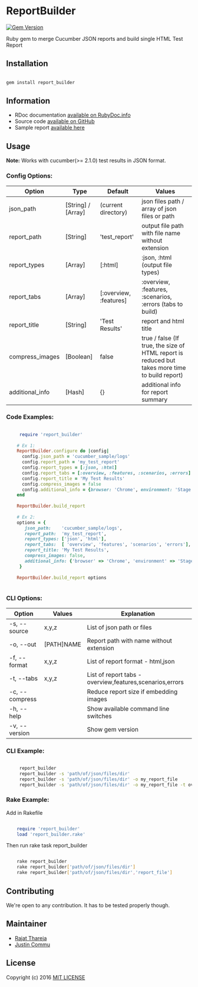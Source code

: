 # ReportBuilder
[![Gem Version](https://badge.fury.io/rb/report_builder.svg)](https://badge.fury.io/rb/report_builder)

Ruby gem to merge Cucumber JSON reports and build single HTML Test Report

## Installation

```bash

gem install report_builder

```

## Information

* RDoc documentation [available on RubyDoc.info](http://www.rubydoc.info/gems/report_builder)
* Source code [available on GitHub](http://github.com/rajatthareja/ReportBuilder)
* Sample report [available here](http://www.rajatthareja.com/reportbuilder/sample.html)

## Usage

**Note:** Works with cucumber(>= 2.1.0) test results in JSON format.

### Config Options:

| Option | Type | Default | Values |
|--------|------|---------|--------|
| json_path | [String] / [Array] | (current directory) | json files path / array of json files or path |
| report_path | [String] | 'test_report' | output file path with file name without extension |
| report_types | [Array] | [:html] | :json, :html (output file types) |
| report_tabs | [Array] | [:overview, :features] | :overview, :features, :scenarios, :errors (tabs to build) |
| report_title | [String] | 'Test Results' | report and html title |
| compress_images | [Boolean] | false | true / false (If true, the size of HTML report is reduced but takes more time to build report) |
| additional_info | [Hash] | {} | additional info for report summary |

### Code Examples:

```ruby

     require 'report_builder'
    
    # Ex 1:
    ReportBuilder.configure do |config|
      config.json_path = 'cucumber_sample/logs'
      config.report_path = 'my_test_report'
      config.report_types = [:json, :html]
      config.report_tabs = [:overview, :features, :scenarios, :errors]
      config.report_title = 'My Test Results'
      config.compress_images = false
      config.additional_info = {browser: 'Chrome', environment: 'Stage 5'}
    end
    
    ReportBuilder.build_report
    
    # Ex 2:
    options = {
       json_path:    'cucumber_sample/logs',
       report_path:  'my_test_report',
       report_types: ['json', 'html'],
       report_tabs:  [ 'overview', 'features', 'scenarios', 'errors'],
       report_title: 'My Test Results',
       compress_images: false,
       additional_info: {'browser' => 'Chrome', 'environment' => 'Stage 5'}
     }
    
    ReportBuilder.build_report options
        
```

### CLI Options:

| Option         | Values     | Explanation                                              |
|----------------|------------|----------------------------------------------------------|
| -s, --source   | x,y,z      | List of json path or files                               |
| -o, --out      | [PATH]NAME | Report path with name without extension                  |
| -f, --format   | x,y,z      | List of report format - html,json                        |
| -t, --tabs     | x,y,z      | List of report tabs - overview,features,scenarios,errors |
| -c, --compress |            | Reduce report size if embedding images                   |
| -h, --help     |            | Show available command line switches                     |
| -v, --version  |            | Show gem version                                         |

### CLI Example:

```bash

     report_builder
     report_builder -s 'path/of/json/files/dir'
     report_builder -s 'path/of/json/files/dir' -o my_report_file
     report_builder -s 'path/of/json/files/dir' -o my_report_file -t overview,features,scenarios,errors

```

### Rake Example:

Add in Rakefile

```ruby

    require 'report_builder'
    load 'report_builder.rake'

```

Then run rake task report_builder

```bash

    rake report_builder
    rake report_builder['path/of/json/files/dir']
    rake report_builder['path/of/json/files/dir','report_file']

```

## Contributing

We're open to any contribution. It has to be tested properly though.

## Maintainer

* [Rajat Thareja](http://www.rajatthareja.com)
* [Justin Commu](https://github.com/tk8817)

## License

Copyright (c) 2016 [MIT LICENSE](LICENSE)
